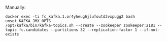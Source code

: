 

Manually:

    docker exec -ti fc_kafka.1.or4yheug6jlufoutd2vxpugg2 bash
    unset KAFKA_JMX_OPTS
    /opt/kafka/bin/kafka-topics.sh --create --zookeeper zookeeper:2181 --topic fc.candidates --partitions 32 --replication-factor 1 --if-not-exists
